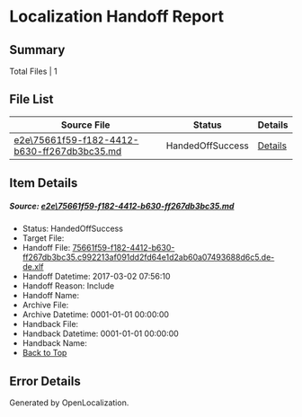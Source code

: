 # <a name='report-top'></a> Localization Handoff Report

## Summary
 Total Files | 1

## File List
 Source File | Status | Details 
 ----------- | ------ | ------- 
 [e2e\75661f59-f182-4412-b630-ff267db3bc35.md](https://github.com/OpenLocalizationTestOrg/ol-test4/blob/6b4f6f6ce5bc8719e65f55a09b85b8830243ca0b/e2e/75661f59-f182-4412-b630-ff267db3bc35.md) | HandedOffSuccess | [Details](#a9c27161a286538d628dd62c4dae9539b5cac5e21)

## Item Details
##### <a name='a9c27161a286538d628dd62c4dae9539b5cac5e21'></a> Source: [e2e\75661f59-f182-4412-b630-ff267db3bc35.md](https://github.com/OpenLocalizationTestOrg/ol-test4/blob/6b4f6f6ce5bc8719e65f55a09b85b8830243ca0b/e2e/75661f59-f182-4412-b630-ff267db3bc35.md)
* Status: HandedOffSuccess
* Target File: 
* Handoff File: [75661f59-f182-4412-b630-ff267db3bc35.c992213af091dd2fd64e1d2ab60a07493688d6c5.de-de.xlf](https://github.com/OpenLocalizationTestOrg/ol-test4-handoff/blob/d0d74df29334847092946bf2e20f0d46faf0c08e/ol-handoff/OpenLocalizationTestOrg/ol-test4-dede/xinjiang/ht/75661f59-f182-4412-b630-ff267db3bc35.c992213af091dd2fd64e1d2ab60a07493688d6c5.de-de.xlf)
* Handoff Datetime: 2017-03-02 07:56:10
* Handoff Reason: Include
* Handoff Name: 
* Archive File: 
* Archive Datetime: 0001-01-01 00:00:00
* Handback File: 
* Handback Datetime: 0001-01-01 00:00:00
* Handback Name: 
* [Back to Top](#report-top)


## Error Details

Generated by OpenLocalization.
